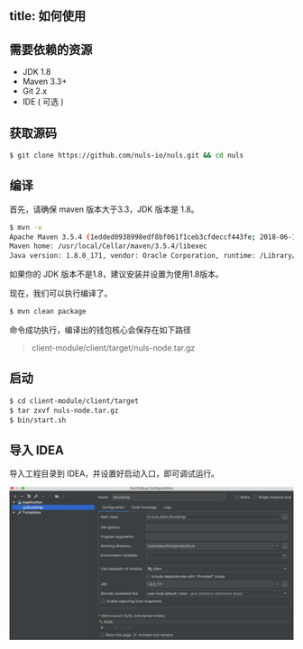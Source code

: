 title: 如何使用
-----------

## 需要依赖的资源

* JDK 1.8
* Maven 3.3+
* Git 2.x
* IDE ( 可选 )

## 获取源码

```sh
$ git clone https://github.com/nuls-io/nuls.git && cd nuls
```

## 编译

首先，请确保 maven 版本大于3.3，JDK 版本是 1.8。

```sh
$ mvn -v
Apache Maven 3.5.4 (1edded0938998edf8bf061f1ceb3cfdeccf443fe; 2018-06-18T02:33:14+08:00)
Maven home: /usr/local/Cellar/maven/3.5.4/libexec
Java version: 1.8.0_171, vendor: Oracle Corporation, runtime: /Library/Java/JavaVirtualMachines/jdk1.8.0_171.jdk/Contents/Home/jre
```

如果你的 JDK 版本不是1.8，建议安装并设置为使用1.8版本。

现在，我们可以执行编译了。

```sh
$ mvn clean package
```

命令成功执行，编译出的钱包核心会保存在如下路径

> client-module/client/target/nuls-node.tar.gz

## 启动

```sh
$ cd client-module/client/target
$ tar zxvf nuls-node.tar.gz
$ bin/start.sh
```

## 导入 IDEA

导入工程目录到 IDEA，并设置好启动入口，即可调试运行。

![图片](assert/launcher.jpg)


